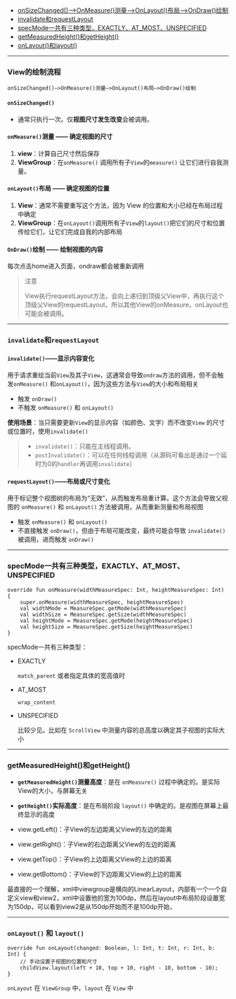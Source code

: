 - [onSizeChanged()—>OnMeasure()测量—>OnLayout()布局—>OnDraw()绘制](#draw)
- [invalidate和requestLayout](#invalidate)
- [specMode一共有三种类型，EXACTLY、AT_MOST、UNSPECIFIED](#specMode)
- [getMeasuredHeight()和getHeight()](#height)
- [onLayout()和layout()](#layout)

-------------------------

### <span id = "draw">View的绘制流程</span>

`onSizeChanged()—>OnMeasure()测量—>OnLayout()布局—>OnDraw()绘制`

#### `onSizeChanged()`

- 通常只执行一次。仅**视图尺寸发生改变**会被调用。

#### `onMeasure()`测量 —— 确定视图的尺寸

1. **view**：计算自己尺寸然后保存
2. **ViewGroup**：在`onMeasure()` 调用所有子`View`的`measure()` 让它们进行自我测量。

#### `onLayout()`布局 —— 确定视图的位置

1. **View**：通常不需要重写这个方法，因为 View 的位置和大小已经在布局过程中确定
2. **ViewGroup**：在`onLayout()`调用所有子`View`的`layout()`把它们的尺寸和位置传给它们，让它们完成自我的内部布局

#### `OnDraw()`绘制 —— 绘制视图的内容
每次点击home进入页面，ondraw都会被重新调用
> 注意
>
>View执行requestLayout方法，会向上递归到顶级父View中，再执行这个顶级父View的requestLayout，所以其他View的onMeasure，onLayout也可能会被调用。


-----------------------------

### <span id = "invalidate">`invalidate`和`requestLayout`</span>

#### `invalidate()`——显示内容变化

用于请求重绘当前`View`及其子`View`，这通常会导致`ondraw`方法的调用，但不会触发`onMeasure()`
和`onLayout()`，因为这些方法与`View`的大小和布局相关

- 触发 `onDraw()`
- 不触发 `onMeasure()` 和 `onLayout()`

**使用场景**：当只需要更新`View`的显示内容（如颜色、文字）而不改变`View`
的尺寸或位置时，使用`invalidate()`
> - `invalidate()`：只能在主线程调用。
>- `postInvalidate()`：可以在任何线程调用（从源码可看出是通过一个延时为0的`handler`再调用`invalidate`）

#### `requestLayout()`——布局或尺寸变化

用于标记整个视图树的布局为“无效”，从而触发布局重计算。这个方法会导致父视图的 `onMeasure()`
和 `onLayout()` 方法被调用，从而重新测量和布局视图

- 触发 `onMeasure()` 和 `onLayout()`
- 不直接触发 `onDraw()`，但由于布局可能改变，最终可能会导致 `invalidate()` 被调用，进而触发 `onDraw()`

---------------------------

### <span id = "specMode">specMode一共有三种类型，EXACTLY、AT_MOST、UNSPECIFIED</span>

```
override fun onMeasure(widthMeasureSpec: Int, heightMeasureSpec: Int) {
    super.onMeasure(widthMeasureSpec, heightMeasureSpec)
    val widthMode = MeasureSpec.getMode(widthMeasureSpec)
    val widthSize = MeasureSpec.getSize(widthMeasureSpec)
    val heightMode = MeasureSpec.getMode(heightMeasureSpec)
    val heightSize = MeasureSpec.getSize(heightMeasureSpec)
}
```

specMode一共有三种类型：

- EXACTLY

  `match_parent` 或者指定具体的宽高值时

- AT_MOST

  `wrap_content`

- UNSPECIFIED

  比较少见。比如在 `ScrollView` 中测量内容的总高度以确定其子视图的实际大小

------------------------

### <span id = "height">getMeasuredHeight()和getHeight()</span>

- **`getMeasuredHeight()`测量高度**：是在 `onMeasure()` 过程中确定的。是实际View的大小，与屏幕无关
- **`getHeight()`实际高度**：是在布局阶段 `layout()` 中确定的。是视图在屏幕上最终显示的高度


- view.getLeft()：子View的左边距离父View的左边的距离
- view.getRight()：子View的右边距离父View的左边的距离
- view.getTop()：子View的上边距离父View的上边的距离
- view.getBottom()：子View的下边距离父View的上边的距离

最直接的一个理解，xml中viewgroup是横向的LinearLayout，内部有一个一个自定义view和view2，xml中设置他的宽为100dp，然后在layout中布局阶段设置宽为150dp，可以看到view2是从150dp开始而不是100dp开始，


---------------------------------

### <span id = "layout">`onLayout()` 和 `layout()`</span>

```agsl
override fun onLayout(changed: Boolean, l: Int, t: Int, r: Int, b: Int) {
    // 手动设置子视图的位置和尺寸
    childView.layout(left + 10, top + 10, right - 10, bottom - 10);
}
```

`onLayout` 在 `ViewGroup` 中，`layout` 在 `View` 中





